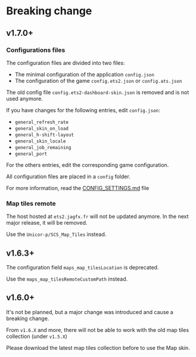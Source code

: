 # Breaking change

## v1.7.0+

### Configurations files

The configuration files are divided into two files:

- The minimal configuration of the application `config.json`
- The configuration of the game `config.ets2.json` or `config.ats.json`

The old config file `config.ets2-dashboard-skin.json` is removed and is not used anymore.

If you have changes for the following entries, edit `config.json`:

- `general_refresh_rate`
- `general_skin_on_load`
- `general_h-shift-layout`
- `general_skin_locale`
- `general_job_remaining`
- `general_port`

For the others entries, edit the corresponding game configuration.

All configuration files are placed in a `config` folder.

For more information, read the [CONFIG_SETTINGS.md](CONFIG_SETTINGS.md) file

### Map tiles remote

The host hosted at `ets2.jagfx.fr` will not be updated anymore. In the next major release, it will be removed.

Use the `Unicor-p/SCS_Map_Tiles` instead.

## v1.6.3+

The configuration field `maps_map_tilesLocation` is deprecated.

Use the `maps_map_tilesRemoteCustomPath` instead.

## v1.6.0+

It's not be planned, but a major change was introduced and cause a breaking change.

From `v1.6.X` and more, there will not be able to work with the old map tiles collection (under `v1.5.X`)

Please download the latest map tiles collection before to use the Map skin.